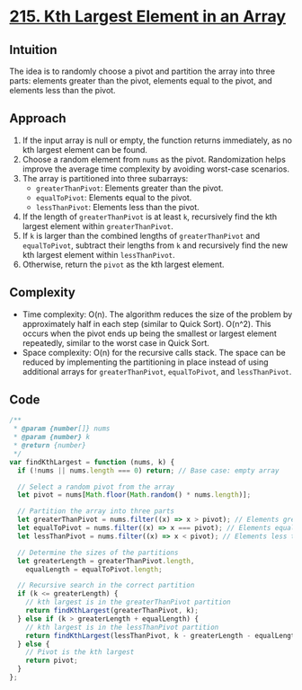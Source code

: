 # [215. Kth Largest Element in an Array](https://leetcode.com/problems/kth-largest-element-in-an-array/description/)

## Intuition

The idea is to randomly choose a pivot and partition the array into three parts: elements greater than the pivot, elements equal to the pivot, and elements less than the pivot.

## Approach

1. If the input array is null or empty, the function returns immediately, as no kth largest element can be found.
2. Choose a random element from `nums` as the pivot. Randomization helps improve the average time complexity by avoiding worst-case scenarios.
3. The array is partitioned into three subarrays:
   - `greaterThanPivot`: Elements greater than the pivot.
   - `equalToPivot`: Elements equal to the pivot.
   - `lessThanPivot`: Elements less than the pivot.
4. If the length of `greaterThanPivot` is at least `k`, recursively find the kth largest element within `greaterThanPivot`.
5. If `k` is larger than the combined lengths of `greaterThanPivot` and `equalToPivot`, subtract their lengths from `k` and recursively find the new kth largest element within `lessThanPivot`.
6. Otherwise, return the `pivot` as the kth largest element.

## Complexity

- Time complexity: O(n). The algorithm reduces the size of the problem by approximately half in each step (similar to Quick Sort). O(n^2). This occurs when the pivot ends up being the smallest or largest element repeatedly, similar to the worst case in Quick Sort.
- Space complexity: O(n) for the recursive calls stack. The space can be reduced by implementing the partitioning in place instead of using additional arrays for `greaterThanPivot`, `equalToPivot`, and `lessThanPivot`.

## Code

```javascript
/**
 * @param {number[]} nums
 * @param {number} k
 * @return {number}
 */
var findKthLargest = function (nums, k) {
  if (!nums || nums.length === 0) return; // Base case: empty array

  // Select a random pivot from the array
  let pivot = nums[Math.floor(Math.random() * nums.length)];

  // Partition the array into three parts
  let greaterThanPivot = nums.filter((x) => x > pivot); // Elements greater than pivot
  let equalToPivot = nums.filter((x) => x === pivot); // Elements equal to pivot
  let lessThanPivot = nums.filter((x) => x < pivot); // Elements less than pivot

  // Determine the sizes of the partitions
  let greaterLength = greaterThanPivot.length,
    equalLength = equalToPivot.length;

  // Recursive search in the correct partition
  if (k <= greaterLength) {
    // kth largest is in the greaterThanPivot partition
    return findKthLargest(greaterThanPivot, k);
  } else if (k > greaterLength + equalLength) {
    // kth largest is in the lessThanPivot partition
    return findKthLargest(lessThanPivot, k - greaterLength - equalLength);
  } else {
    // Pivot is the kth largest
    return pivot;
  }
};
```
